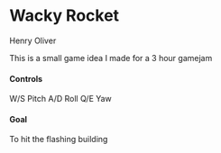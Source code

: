 # Wacky Rocket
Henry Oliver

This is a small game idea I made for a 3 hour gamejam

#### Controls
W/S Pitch
A/D Roll
Q/E Yaw

#### Goal
To hit the flashing building
